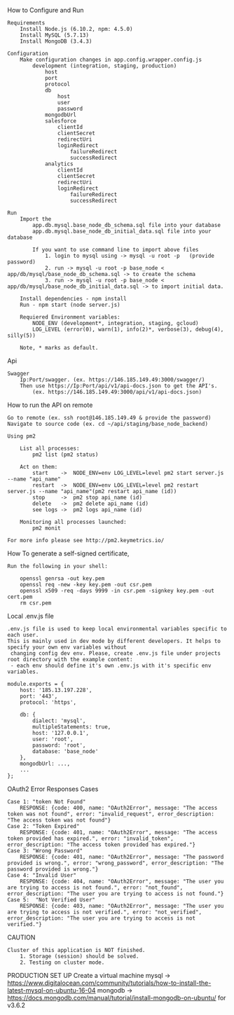 How to Configure and Run

    Requirements
        Install Node.js (6.10.2, npm: 4.5.0)
        Install MySQL (5.7.13)
        Install MongoDB (3.4.3)
        
    Configuration
        Make configuration changes in app.config.wrapper.config.js
            development (integration, staging, production)
                host
                port
                protocol
                db
                    host
                    user
                    password
                mongodbUrl
                salesforce
                    clientId
                    clientSecret
                    redirectUri
                    loginRedirect
                        failureRedirect
                        successRedirect
                analytics
                    clientId
                    clientSecret
                    redirectUri
                    loginRedirect
                        failureRedirect
                        successRedirect
        
    Run
        Import the 
            app.db.mysql.base_node_db_schema.sql file into your database
            app.db.mysql.base_node_db_initial_data.sql file into your database
            
            If you want to use command line to import above files 
                1. login to mysql using -> mysql -u root -p   (provide password)
                2. run -> mysql -u root -p base_node < app/db/mysql/base_node_db_schema.sql -> to create the schema
                3. run -> mysql -u root -p base_node < app/db/mysql/base_node_db_initial_data.sql -> to import initial data.
        
        Install dependencies - npm install
        Run - npm start (node server.js)
        
        Requiered Environment variables: 
            NODE_ENV (development*, integration, staging, gcloud)
            LOG_LEVEL (error(0), warn(1), info(2)*, verbose(3), debug(4), silly(5))
        
        Note, * marks as default.
Api
        
    Swagger
        Ip:Port/swagger. (ex. https://146.185.149.49:3000/swagger/)
        Then use https://Ip:Port/api/v1/api-docs.json to get the API's.
            (ex. https://146.185.149.49:3000/api/v1/api-docs.json)

How to run the API on remote

    Go to remote (ex. ssh root@146.185.149.49 & provide the password)
    Navigate to source code (ex. cd ~/api/staging/base_node_backend)

    Using pm2
        
        List all processes:
            pm2 list (pm2 status)
            
        Act on them:    
            start    ->  NODE_ENV=env LOG_LEVEL=level pm2 start server.js --name "api_name"
            restart  ->  NODE_ENV=env LOG_LEVEL=level pm2 restart server.js --name "api_name"(pm2 restart api_name (id))
            stop     ->  pm2 stop api_name (id)
            delete   ->  pm2 delete api_name (id)
            see logs ->  pm2 logs api_name (id)
            
        Monitoring all processes launched:
            pm2 monit
            
    For more info please see http://pm2.keymetrics.io/

How To generate a self-signed certificate,

    Run the following in your shell:

        openssl genrsa -out key.pem
        openssl req -new -key key.pem -out csr.pem
        openssl x509 -req -days 9999 -in csr.pem -signkey key.pem -out cert.pem
        rm csr.pem

Local .env.js file

    .env.js file is used to keep local environmental variables specific to each user.
    This is mainly used in dev mode by different developers. It helps to specify your own env variables without 
     changing config dev env. Please, create .env.js file under projects root directory with the example content:
     - each env should define it's own .env.js with it's specific env variables.

    module.exports = {
        host: '185.13.197.228',
        port: '443',
        protocol: 'https',

        db: {
            dialect: 'mysql',
            multipleStatements: true,
            host: '127.0.0.1',
            user: 'root',
            password: 'root',
            database: 'base_node'
        },
        mongodbUrl: ...,
        ...
    };    

OAuth2 Error Responses Cases

    Case 1: "token Not Found"
        RESPONSE: {code: 400, name: "OAuth2Error", message: "The access token was not found", error: "invalid_request", error_description: "The access token was not found"}
    Case 2: "Token Expired"
        RESPONSE: {code: 401, name: "OAuth2Error", message: "The access token provided has expired.", error: "invalid_token", error_description: "The access token provided has expired."}
    Case 3: "Wrong Password"
        RESPONSE: {code: 401, name: "OAuth2Error", message: "The password provided is wrong.", error: "wrong_password", error_description: "The password provided is wrong."}
    Case 4: "Invalid User"
        RESPONSE: {code: 404, name: "OAuth2Error", message: "The user you are trying to access is not found.", error: "not_found", error_description: "The user you are trying to access is not found."}
    Case 5:  "Not Verified User"
        RESPONSE: {code: 403, name: "OAuth2Error", message: "The user you are trying to access is not verified.", error: "not_verified", error_description: "The user you are trying to access is not verified."}
        

CAUTION
    
    Cluster of this application is NOT finished. 
        1. Storage (session) should be solved.
        2. Testing on cluster mode.
        
        
PRODUCTION SET UP
    Create a virtual machine
    mysql -> https://www.digitalocean.com/community/tutorials/how-to-install-the-latest-mysql-on-ubuntu-16-04
    mongodb -> https://docs.mongodb.com/manual/tutorial/install-mongodb-on-ubuntu/              for v3.6.2
    